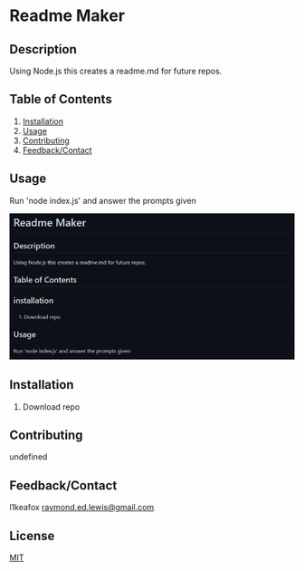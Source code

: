 # Readme Maker





## Description 
Using Node.js this creates a readme.md for future repos.


## Table of Contents 
1.  [Installation](#Installation)
2.  [Usage](#Usage)
3.  [Contributing](#Contributing)
4.  [Feedback/Contact](#Feedback/Contact)
## Usage 
Run 'node index.js' and answer the prompts given


![Website](/assets/images/readme.PNG)

## Installation 
1. Download repo 


## Contributing 
undefined


## Feedback/Contact
l1keafox
raymond.ed.lewis@gmail.com


## License
[MIT](https://choosealicense.com/licenses/mit/)


